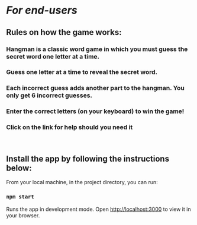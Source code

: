 # _For end-users_

## Rules on how the game works:
### Hangman is a classic word game in which you must guess the secret word one letter at a time.
### Guess one letter at a time to reveal the secret word.
### Each incorrect guess adds another part to the hangman. You only get 6 incorrect guesses.
### Enter the correct letters (on your keyboard) to win the game!
### Click on the link for help should you need it

<br>

## Install the app by following the instructions below:

From your local machine, in the project directory, you can run:
### `npm start`

Runs the app in development mode.
Open [http://localhost:3000](http://localhost:3000) to view it in your browser.



